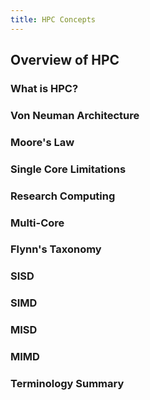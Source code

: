 ```yaml
---
title: HPC Concepts
---
```


## Overview of HPC

### What is HPC?

### Von Neuman Architecture

### Moore's Law

### Single Core Limitations

### Research Computing

### Multi-Core

### Flynn's Taxonomy

### SISD

### SIMD

### MISD

### MIMD

### Terminology Summary



